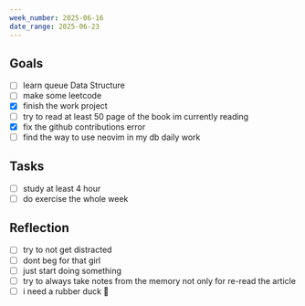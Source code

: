```yaml
---
week_number: 2025-06-16
date_range: 2025-06-23
---
```


## Goals

- [ ] learn queue Data Structure
- [ ] make some leetcode
- [x] finish the work project
- [ ] try to read at least 50 page of the book im currently reading
- [x] fix the github contributions error
- [ ] find the way to use neovim in my db daily work

## Tasks

- [ ] study at least 4 hour
- [ ] do exercise the whole week

## Reflection

- [ ] try to not get distracted
- [ ] dont beg for that girl
- [ ] just start doing something
- [ ] try to always take notes from the memory not only for re-read the article
- [ ] i need a rubber duck 🦆
